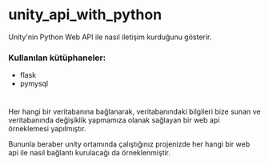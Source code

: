 # unity_api_with_python
Unity'nin Python Web API ile nasıl iletişim kurduğunu gösterir.

### Kullanılan kütüphaneler:
- flask
- pymysql
#
Her hangi bir veritabanına bağlanarak, veritabanındaki bilgileri bize sunan ve veritabanında değişiklik yapmamıza olanak sağlayan bir web api örneklemesi yapılmıştır.

Bununla beraber unity ortamında çalıştığınız projenizde her hangi bir web api ile nasıl bağlantı kurulacağı da örneklenmiştir.

